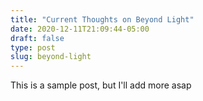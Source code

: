 ```yaml
---
title: "Current Thoughts on Beyond Light"
date: 2020-12-11T21:09:44-05:00
draft: false
type: post
slug: beyond-light
---
```

This is a sample post, but I'll add more asap

